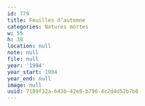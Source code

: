 ```yaml
---
id: 779
title: Feuilles d‘automne
categories: Natures mortes
w: 55
h: 38
location: null
note: null
file: null
year: '1994'
year_start: 1994
year_end: null
image: null
uuid: 7189f32a-643b-42e8-b796-4c2d4d52b7b8
---
```


